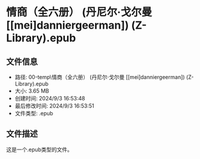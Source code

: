 ﻿# 情商（全六册） (丹尼尔·戈尔曼 [[mei]danniergeerman]) (Z-Library).epub

## 文件信息
- 路径: 00-temp\情商（全六册） (丹尼尔·戈尔曼 [[mei]danniergeerman]) (Z-Library).epub
- 大小: 3.65 MB
- 创建时间: 2024/9/3 16:53:48
- 最后修改时间: 2024/9/3 16:53:51
- 文件类型: .epub

## 文件描述
这是一个.epub类型的文件。


